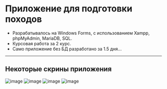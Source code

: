 ﻿# Приложение для подготовки походов
- Разрабатывалось на Windows Forms, с использованием Xampp, phpMyAdmin, MariaDB, SQL.
- Курсовая работа за 2 курс.
- Само приложение без БД разработано за 1.5 дня...
---
## Некоторые скрины приложения
![image](https://github.com/GlarkDen/TripPreparation/assets/90215968/eb817936-d91b-4859-87c6-3943dca27255)
![image](https://github.com/GlarkDen/TripPreparation/assets/90215968/42d7afe1-b913-4aa0-9b2b-f43447777c59)
![image](https://github.com/GlarkDen/TripPreparation/assets/90215968/2fef1266-a544-4243-b6b1-ae650b8c2000)
![image](https://github.com/GlarkDen/TripPreparation/assets/90215968/ad3c1fd2-ea03-43b4-a686-e4a5d9d49565)


